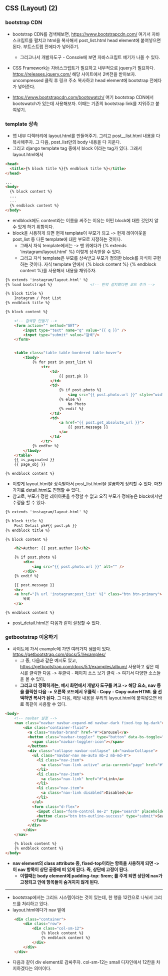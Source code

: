 ## CSS (Layout) (2)

### bootstrap CDN
- bootstrap CDN를 검색해보면, https://www.bootstrapcdn.com/ 여기서 자바스크립트를 펼치고 html을 복사해서 post_list.html head element에 붙여넣으면 된다. 부트스트랩 전에다가 넣어주기.
  - 그리고나서 개발자도구 - Console에 보면 자바스크립트 얘기가 나올 수 있다.

- CSS Framework는 자바스크립트가 필요하고 내부적으로 jquery가 필요하다. https://releases.jquery.com/ 해당 사이트에서 2버전을 받아보자.  uncompressed 클릭 후 링크 주소 복사하고 head element에 bootstrap 
  전에다가 넣어준다.
  
- https://www.bootstrapcdn.com/bootswatch/ 여기 bootstrap CDN에서 bootswatch가 있는데 사용해보자. 이때는 기존의 bootstrap link를 지워주고 붙여넣기.



### template 상속
- 앱 내부 디렉터리에 layout.html를 만들어주기. 그리고 post__list.html 내용을 다 복사해주자. 그 다음, post_list만의 body 내용을 다 지운다.
- 그리고 django template tag 중에서 block 이라는 tag가 있다. 그래서 layout.html에서

```html
<head>
  <title>{% block title %}{% endblock title %}</title>
</head>

...
<body>
  {% block content %}
  ...
  ...
  {% endblock content %}
</body>  
```

- endblock에도 content라는 이름을 써주는 이유는 어떤 block에 대한 것인지 알 수 있게 하기 위함이다.
- block을 사용하게 되면 현재 template이 부모가 되고 -> 현재 레이아웃을 post_list 등 다른 template에 대한 부모로 지정하는 것이다.
  - 그래서 자식 template에서는 -> 맨 위에다가 {% extends 'instagram/layout.html' %} 이렇게 상속받을 수 있다. 
  - 그리고 자식 template은 부모를 상속받고 부모가 정의한 block를 자식이 구현하는 것이다. 자식 template 안에서 {% block content %} {% endblock content %}를 사용해서 내용을 채워주자.

```html
{% extends 'instagram/layout.html' %}
{% load bootstrap4 %}                 <!-- 만약 설치했다면 코드 추가 -->

{% block title %}
    Instagram / Post List
{% endblock title %}

{% block content %}

    <!-- 검색창 만들기 -->
    <form action="" method="GET">
        <input type="text" name="q" value="{{ q }}" />
        <input type="submit" value="검색"/>
    </form>


    <table class="table table-bordered table-hover">
        <tbody>
            {% for post in post_list %}
                <tr>
                    <td>
                        {{ post.pk }}
                    </td>
                    <td>
                        {% if post.photo %}
                            <img src="{{ post.photo.url }}" style="width: 100px;" />
                        {% else %}
                            No Photo     
                        {% endif %}
                    </td>
                    <td>
                        <a href="{{ post.get_absolute_url }}">
                            {{ post.message }}
                        </a>
                    </td>
                </tr>
            {% endfor %}    
        </tbody>    
    </table>
    {{ is_paginated }}
    {{ page_obj }}

{% endblock content %}
```

- 이렇게 layout.html을 상속받아서 post_list.html을 깔끔하게 정리할 수 있다. 마찬가지로 detail.html도 진행할 수 있다. 
- 참고로, 부모가 정한 레이아웃을 수정할 수 없고 오직 부모가 정해놓은 block에서만 수정을 할 수 있다.

```html
{% extends 'instagram/layout.html' %}

{% block title %}
    Post Detail pk#{{ post.pk }}
{% endblock title %}

{% block content %}

    <h2>Author: {{ post.author }}</h2>

    {% if post.photo %}
        <div>
            <img src="{{ post.photo.url }}" alt="" />
        </div>
    {% endif %}

    {{ post.message }}
    <hr>
    <a href="{% url 'instagram:post_list' %}" class="btn btn-primary">
        목록
    </a>

{% endblock content %}
```

- post_detail.html은 다음과 같이 설정할 수 있다.


### getbootstrap 이용하기
- 사이트에 가서 example에 가면 여러가지 샘플이 있다. https://getbootstrap.com/docs/5.1/examples/
  - 그 중, 다음과 같은 예시도 있고, https://getbootstrap.com/docs/5.1/examples/album/ 사용하고 싶은 예시를 클릭한 다음 -> 우클릭 - 페이지 소스 보기 클릭 -> 여기서 다양한 소스들을 볼 수 있다.
  - **그리고 더 정확하게는, 예시 화면에서 개발자 도구를 켜고 -> 해당 요소, nav 등을 클릭한 다음 -> 오른쪽 코드에서 우클릭 - Copy - Copy outerHTML 을 선택하면 복사가 된다.** 그 다음, 해당 내용을 우리의 layout.html에 붙여넣으면 바로 똑같이 사용할 수 있다.

```html
<body>
    <!-- navbar 설정 -->
    <nav class="navbar navbar-expand-md navbar-dark fixed-top bg-dark">
        <div class="container-fluid">
          <a class="navbar-brand" href="#">Carousel</a>
          <button class="navbar-toggler" type="button" data-bs-toggle="collapse" data-bs-target="#navbarCollapse" aria-controls="navbarCollapse" aria-expanded="false" aria-label="Toggle navigation">
            <span class="navbar-toggler-icon"></span>
          </button>
          <div class="collapse navbar-collapse" id="navbarCollapse">
            <ul class="navbar-nav me-auto mb-2 mb-md-0">
              <li class="nav-item">
                <a class="nav-link active" aria-current="page" href="#">Home</a>
              </li>
              <li class="nav-item">
                <a class="nav-link" href="#">Link</a>
              </li>
              <li class="nav-item">
                <a class="nav-link disabled">Disabled</a>
              </li>
            </ul>
            <form class="d-flex">
              <input class="form-control me-2" type="search" placeholder="Search" aria-label="Search">
              <button class="btn btn-outline-success" type="submit">Search</button>
            </form>
          </div>
        </div>
    </nav>

    {% block content %}
    {% endblock content %}
</body>
```

- **nav element의 class attribute 중, fixed-top이라는 항목을 사용하게 되면 -> 이 nav 항목이 상단 공중에 떠 있게 된다. 즉, 상단에 고정이 된다.**
  - **이럴때는 body element에 padding-top: 5rem; 를 주게 되면 상단에 nav가 고정되고 안에 항목들이 숨겨지지 않게 된다.**

* * *
- bootstrap에서는 그리드 시스템이라는 것이 있는데, 한 행을 12칸으로 나눠서 그리드를 처리하고 있다.
- layout.html에다가 nav 밑에 
```html
    <div class="container">
        <div class="row">
            <div class="col-sm-12">
                {% block content %}
                {% endblock content %}
            </div>
        </div>
    </div>
```

- 다음과 같이 div element로 감싸주자. col-sm-12는 small 디자인에서 12칸을 차지하겠다는 의미이다.
